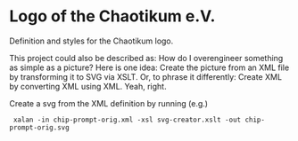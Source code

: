 Logo of the Chaotikum e.V.
==========================

Definition and styles for the Chaotikum logo.

This project could also be described as: How do I overengineer something as
simple as a picture?  Here is one idea: Create the picture from an XML file by
transforming it to SVG via XSLT.  Or, to phrase it differently: Create XML by
converting XML using XML.  Yeah, right.

Create a svg from the XML definition by running (e.g.)

```
 xalan -in chip-prompt-orig.xml -xsl svg-creator.xslt -out chip-prompt-orig.svg
```

